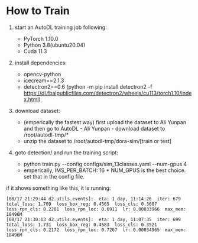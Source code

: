 # How to Train

1. start an AutoDL training job following:
    - PyTorch 1.10.0
    - Python 3.8(ubuntu20.04)
    - Cuda 11.3

2. install dependencies:
    - opencv-python
    - icecream==2.1.3
    - detectron2==0.6 (python -m pip install detectron2 -f https://dl.fbaipublicfiles.com/detectron2/wheels/cu113/torch1.10/index.html)

3. download dataset:
    - (emperically the fastest way) first upload the dataset to Ali Yunpan and then go to AutoDL - Ali Yunpan - download dataset to /root/autodl-tmp/*
    - unzip the dataset to /root/autodl-tmp/dora-sim/[train or test]

4. goto detection/ and run the training script:
    - python train.py --config configs/sim_13classes.yaml --num-gpus 4
    - emperically, IMS_PER_BATCH: 16 * NUM_GPUS is the best choice. set that in the config file.

if it shows something like this, it is running:

```
[08/17 21:29:44 d2.utils.events]:  eta: 1 day, 11:14:26  iter: 679  total_loss: 1.709  loss_box_reg: 0.4565  loss_cls: 0.3607  loss_rpn_cls: 0.2201  loss_rpn_loc: 0.6911  lr: 0.00033966  max_mem: 18496M
[08/17 21:30:13 d2.utils.events]:  eta: 1 day, 11:07:35  iter: 699  total_loss: 1.731  loss_box_reg: 0.4583  loss_cls: 0.3521  loss_rpn_cls: 0.2172  loss_rpn_loc: 0.7267  lr: 0.00034965  max_mem: 18496M
```